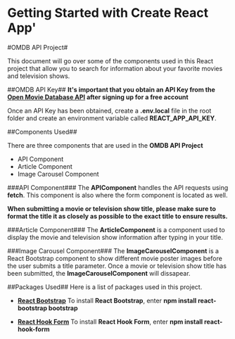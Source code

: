 # Getting Started with Create React App'
#OMDB API Project#

This document will go over some of the components used in this React project that allow you to search for information about your favorite movies and television shows.

##OMDB API Key##
**It's important that you obtain an API Key from the [Open Movie Database API](https://www.omdbapi.com/) after signing up for a free account**

Once an API Key has been obtained, create a **.env.local** file in the root folder and create an environment variable called **REACT_APP_API_KEY**.

##Components Used##

There are three components that are used in the **OMDB API Project**
- API Component
- Article Component
- Image Carousel Component

###API Component###
The **APIComponent** handles the API requests using **fetch**. This component is also where the form component is located as well.

**When submitting a movie or television show title, please make sure to format the title it as closely as possible to the exact title to ensure results.**

###Article Component###
The **ArticleComponent** is a component used to display the movie and television show information after typing in your title.

###Image Carousel Component###
The **ImageCarouselComponent** is a React Bootstrap component to show different movie poster images before the user submits a title parameter. Once a movie or television show title has been submitted, the **ImageCarouselComponent** will dissapear.

##Packages Used##
Here is a list of packages used in this project.
- **[React Bootstrap](https://react-bootstrap.github.io/)**
   To install **React Bootstrap**, enter **npm install react-bootstrap bootstrap**

- **[React Hook Form](https://react-hook-form.com/)**
   To install **React Hook Form**, enter **npm install react-hook-form**
